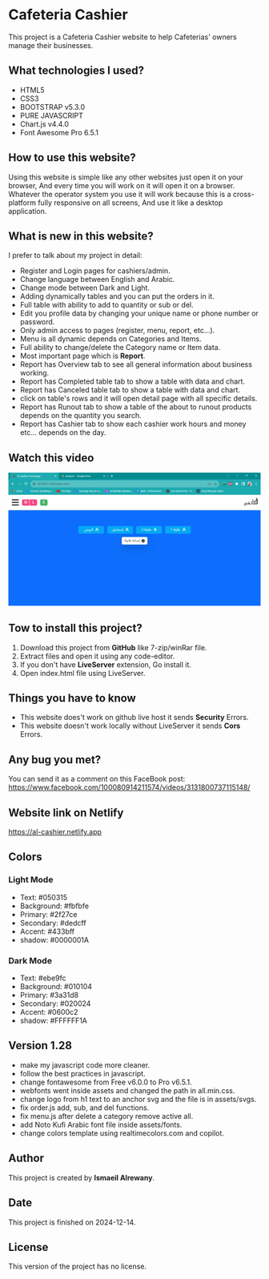 # Cafeteria Cashier

This project is a Cafeteria Cashier website to help Cafeterias' owners manage their businesses.

## What technologies I used?

* HTML5
* CSS3
* BOOTSTRAP v5.3.0
* PURE JAVASCRIPT
* Chart.js v4.4.0
* Font Awesome Pro 6.5.1

## How to use this website?

Using this website is simple like any other websites just open it on your browser, And every time you will work on it will open it on a browser. Whatever the operator system you use it will work because this is a cross-platform fully responsive on all screens, And use it like a desktop application.

## What is new in this website?

I prefer to talk about my project in detail:

* Register and Login pages for cashiers/admin.
* Change language between English and Arabic.
* Change mode between Dark and Light.
* Adding dynamically tables and you can put the orders in it.
* Full table with ability to add to quantity or sub or del.
* Edit you profile data by changing your unique name or phone number or password.
* Only admin access to pages (register, menu, report, etc...).
* Menu is all dynamic depends on Categories and Items.
* Full ability to change/delete the Category name or Item data.
* Most important page which is **Report**.
* Report has Overview tab to see all general information about business working.
* Report has Completed table tab to show a table with data and chart.
* Report has Canceled table tab to show a table with data and chart.
* click on table's rows and it will open detail page with all specific details.
* Report has Runout tab to show a table of the about to runout products depends on the quantity you search.
* Report has Cashier tab to show each cashier work hours and money etc... depends on the day.

## Watch this video

[![v1.00](/assets/image/al-cashier.jpg)](https://drive.google.com/file/d/1KbLyDka40IgjtbRic0S2OO9Cs-odhqHs/view?usp=share_link)

## Tow to install this project?

1. Download this project from **GitHub** like 7-zip/winRar file.
2. Extract files and open it using any code-editor.
3. If you don't have **LiveServer** extension, Go install it.
4. Open index.html file using LiveServer.

## Things you have to know

* This website does't work on github live host it sends **Security** Errors.
* This website doesn't work locally without LiveServer it sends **Cors** Errors.

## Any bug you met?

You can send it as a comment on this FaceBook post:
<https://www.facebook.com/100080914211574/videos/3131800737115148/>

## Website link on Netlify

<https://al-cashier.netlify.app>

## Colors

### Light Mode

* Text: #050315
* Background: #fbfbfe
* Primary: #2f27ce
* Secondary: #dedcff
* Accent: #433bff
* shadow: #0000001A

### Dark Mode

* Text: #ebe9fc
* Background: #010104
* Primary: #3a31d8
* Secondary: #020024
* Accent: #0600c2
* shadow: #FFFFFF1A

## Version 1.28

* make my javascript code more cleaner.
* follow the best practices in javascript.
* change fontawesome from Free v6.0.0 to Pro v6.5.1.
* webfonts went inside assets and changed the path in all.min.css.
* change logo from h1 text to an anchor svg and the file is in assets/svgs.
* fix order.js add, sub, and del functions.
* fix menu.js after delete a category remove active all.
* add Noto Kufi Arabic font file inside assets/fonts.
* change colors template using realtimecolors.com and copilot.

## Author

This project is created by **Ismaeil Alrewany**.

## Date

This project is finished on 2024-12-14.

## License

This version of the project has no license.
